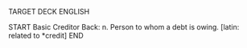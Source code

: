 TARGET DECK
ENGLISH

START
Basic
Creditor
Back: n. Person to whom a debt is owing. [latin: related to *credit]
END
